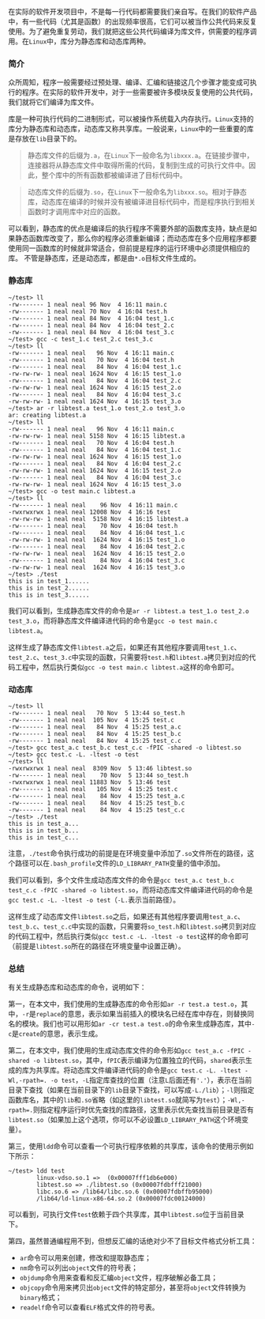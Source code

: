 <!--title:Linux下静态库和动态库简介及示例-->
<!--category:技术学习-->
<!--tags:linux, c语言-->
<!--author:Neal-->
<!--date:2016-04-16-->

在实际的软件开发项目中，不是每一行代码都需要我们亲自写。在我们的软件产品中，有一些代码（尤其是函数）的出现频率很高，它们可以被当作公共代码来反复使用。为了避免重复劳动，我们就把这些公共代码编译为库文件，供需要的程序调用。在`Linux`中，库分为静态库和动态库两种。

### 简介
众所周知，程序一般需要经过预处理、编译、汇编和链接这几个步骤才能变成可执行的程序。在实际的软件开发中，对于一些需要被许多模块反复使用的公共代码，我们就将它们编译为库文件。

库是一种可执行代码的二进制形式，可以被操作系统载入内存执行。`Linux`支持的库分为静态库和动态库，动态库又称共享库。一般说来，`Linux`中的一些重要的库是存放在`lib`目录下的。

> 静态库文件的后缀为`.a`，在`Linux`下一般命名为`libxxx.a`。在链接步骤中，连接器将从静态库文件中取得所需的代码，复制到生成的可执行文件中。因此，整个库中的所有函数都被编译进了目标代码中。

> 动态库文件的后缀为`.so`，在`Linux`下一般命名为`libxxx.so`。相对于静态库，动态库在编译的时候并没有被编译进目标代码中，而是程序执行到相关函数时才调用库中对应的函数。

可以看到，静态库的优点是编译后的执行程序不需要外部的函数库支持，缺点是如果静态函数库改变了，那么你的程序必须重新编译；而动态库在多个应用程序都要使用同一函数库的时候就非常适合，但前提是程序的运行环境中必须提供相应的库。
不管是静态库，还是动态库，都是由`*.o`目标文件生成的。

### 静态库

    ~/test> ll
    -rw------- 1 neal neal 96 Nov  4 16:11 main.c
    -rw------- 1 neal neal 70 Nov  4 16:04 test.h
    -rw------- 1 neal neal 84 Nov  4 16:04 test_1.c
    -rw------- 1 neal neal 84 Nov  4 16:04 test_2.c
    -rw------- 1 neal neal 84 Nov  4 16:04 test_3.c
    ~/test> gcc -c test_1.c test_2.c test_3.c
    ~/test> ll
    -rw------- 1 neal neal   96 Nov  4 16:11 main.c
    -rw------- 1 neal neal   70 Nov  4 16:04 test.h
    -rw------- 1 neal neal   84 Nov  4 16:04 test_1.c
    -rw-rw-rw- 1 neal neal 1624 Nov  4 16:15 test_1.o
    -rw------- 1 neal neal   84 Nov  4 16:04 test_2.c
    -rw-rw-rw- 1 neal neal 1624 Nov  4 16:15 test_2.o
    -rw------- 1 neal neal   84 Nov  4 16:04 test_3.c
    -rw-rw-rw- 1 neal neal 1624 Nov  4 16:15 test_3.o
    ~/test> ar -r libtest.a test_1.o test_2.o test_3.o
    ar: creating libtest.a
    ~/test> ll
    -rw------- 1 neal neal   96 Nov  4 16:11 main.c
    -rw-rw-rw- 1 neal neal 5158 Nov  4 16:15 libtest.a
    -rw------- 1 neal neal   70 Nov  4 16:04 test.h
    -rw------- 1 neal neal   84 Nov  4 16:04 test_1.c
    -rw-rw-rw- 1 neal neal 1624 Nov  4 16:15 test_1.o
    -rw------- 1 neal neal   84 Nov  4 16:04 test_2.c
    -rw-rw-rw- 1 neal neal 1624 Nov  4 16:15 test_2.o
    -rw------- 1 neal neal   84 Nov  4 16:04 test_3.c
    -rw-rw-rw- 1 neal neal 1624 Nov  4 16:15 test_3.o
    ~/test> gcc -o test main.c libtest.a
    ~/test> ll
    -rw------- 1 neal neal    96 Nov  4 16:11 main.c
    -rwxrwxrwx 1 neal neal 12008 Nov  4 16:16 test
    -rw-rw-rw- 1 neal neal  5158 Nov  4 16:15 libtest.a
    -rw------- 1 neal neal    70 Nov  4 16:04 test.h
    -rw------- 1 neal neal    84 Nov  4 16:04 test_1.c
    -rw-rw-rw- 1 neal neal  1624 Nov  4 16:15 test_1.o
    -rw------- 1 neal neal    84 Nov  4 16:04 test_2.c
    -rw-rw-rw- 1 neal neal  1624 Nov  4 16:15 test_2.o
    -rw------- 1 neal neal    84 Nov  4 16:04 test_3.c
    -rw-rw-rw- 1 neal neal  1624 Nov  4 16:15 test_3.o
    ~/test> ./test
    this is in test_1......
    this is in test_2......
    this is in test_3......

我们可以看到，生成静态库文件的命令是`ar -r libtest.a test_1.o test_2.o test_3.o`，而将静态库文件编译进代码的命令是`gcc -o test main.c libtest.a`。

这样生成了静态库文件`libtest.a`之后，如果还有其他程序要调用`test_1.c`、`test_2.c`、`test_3.c`中实现的函数，只需要将`test.h`和`libtest.a`拷贝到对应的代码工程中，然后执行类似`gcc -o test main.c libtest.a`这样的命令即可。

### 动态库

    ~/test> ll
    -rw------- 1 neal neal   70 Nov  5 13:44 so_test.h
    -rw------- 1 neal neal  105 Nov  4 15:25 test.c
    -rw------- 1 neal neal   84 Nov  4 15:25 test_a.c
    -rw------- 1 neal neal   84 Nov  4 15:25 test_b.c
    -rw------- 1 neal neal   84 Nov  4 15:25 test_c.c
    ~/test> gcc test_a.c test_b.c test_c.c -fPIC -shared -o libtest.so
    ~/test> gcc test.c -L. -ltest -o test
    ~/test> ll
    -rwxrwxrwx 1 neal neal  8309 Nov  5 13:46 libtest.so
    -rw------- 1 neal neal    70 Nov  5 13:44 so_test.h
    -rwxrwxrwx 1 neal neal 11883 Nov  5 13:46 test
    -rw------- 1 neal neal   105 Nov  4 15:25 test.c
    -rw------- 1 neal neal    84 Nov  4 15:25 test_a.c
    -rw------- 1 neal neal    84 Nov  4 15:25 test_b.c
    -rw------- 1 neal neal    84 Nov  4 15:25 test_c.c
    ~/test> ./test
    this is in test_a...
    this is in test_b...
    this is in test_c...

注意，`./test`命令执行成功的前提是在环境变量中添加了`.so`文件所在的路径，这个路径可以在`.bash_profile`文件的`LD_LIBRARY_PATH`变量的值中添加。

我们可以看到，多个文件生成动态库文件的命令是`gcc test_a.c test_b.c test_c.c -fPIC -shared -o libtest.so`，而将动态库文件编译进代码的命令是`gcc test.c -L. -ltest -o test`（`-L.`表示当前路径）。

这样生成了动态库文件`libtest.so`之后，如果还有其他程序要调用`test_a.c`、`test_b.c`、`test_c.c`中实现的函数，只需要将`so_test.h`和`libtest.so`拷贝到对应的代码工程中，然后执行类似`gcc test.c -L. -ltest -o test`这样的命令即可（前提是`libtest.so`所在的路径在环境变量中设置正确）。

### 总结
有关生成静态库和动态库的命令，说明如下：

第一，在本文中，我们使用的生成静态库的命令形如`ar -r test.a test.o`，其中，`-r`是`replace`的意思，表示如果当前插入的模块名已经在库中存在，则替换同名的模块。我们也可以用形如`ar -cr test.a test.o`的命令来生成静态库，其中`-c`是`create`的意思，表示生成。

第二，在本文中，我们使用的生成动态库文件的命令形如`gcc test_a.c -fPIC -shared -o libtest.so`，其中，`fPIC`表示编译为位置独立的代码，`shared`表示生成的库为共享库。将动态库文件编译进代码的命令是`gcc test.c -L. -ltest -Wl,-rpath=. -o test`，`-L`指定库查找的位置（注意`L`后面还有`'.'`），表示在当前目录下查找（如果在当前目录下的`lib`目录下查找，可以写成`-L./lib`）；`-l`则指定函数库名，其中的`lib`和`.so`省略（如这里的`libtest.so`就简写为`test`）；`-Wl,-rpath=.`则指定程序运行时优先查找的库路径，这里表示优先查找当前目录是否有`libtest.so`（如果加上这个选项，你可以不必设置`LD_LIBRARY_PATH`这个环境变量）。

第三，使用`ldd`命令可以查看一个可执行程序依赖的共享库，该命令的使用示例如下所示：

    ~/test> ldd test
            linux-vdso.so.1 =>  (0x00007fff1db6e000)
            libtest.so => ./libtest.so (0x00007fdbfff21000)
            libc.so.6 => /lib64/libc.so.6 (0x00007fdbffb95000)
            /lib64/ld-linux-x86-64.so.2 (0x00007fdc00124000)

可以看到，可执行文件`test`依赖于四个共享库，其中`libtest.so`位于当前目录下。

第四，虽然普通编程用不到，但想反汇编的话绝对少不了目标文件格式分析工具：

* `ar`命令可以用来创建，修改和提取静态库；
* `nm`命令可以列出`object`文件的符号表；
* `objdump`命令用来查看和反汇编`object`文件，程序破解必备工具；
* `objcopy`命令用来拷贝出`object`文件的特定部分，甚至将`object`文件转换为`binary`格式；
* `readelf`命令可以查看`ELF`格式文件的符号表。
